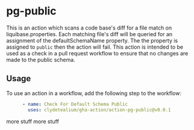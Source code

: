 # pg-public
This is an action which scans a code base's diff for a file match on liquibase.properties. Each matching file's diff will be queried for an assignment of the defaultSchemaName property. The the property is assigned to `public` then the action will fail. This action is intended to be used as a check in a pull request workflow to ensure that no changes are made to the public schema.

## Usage
To use an action in a workflow, add the following step to the workflow:
```yaml
      - name: Check For Default Schema Public
        uses: clydetealium/gha-action/action-pg-public@v0.0.1
```

more stuff
more stuff
